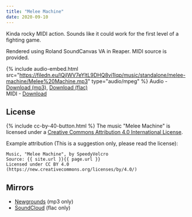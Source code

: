 ```yaml
---
title: "Melee Machine"
date: 2020-09-10 
---
```

Kinda rocky MIDI action. Sounds like it could work for the first level of a fighting game.

Rendered using Roland SoundCanvas VA in Reaper. MIDI source is provided.

{% include audio-embed.html src="https://filedn.eu/lQjIWV7eYltL9DHQ8vi1lqp/music/standalone/melee-machine/Melee%20Machine.mp3" type="audio/mpeg" %}
Audio -
[Download (mp3)](https://filedn.eu/lQjIWV7eYltL9DHQ8vi1lqp/music/standalone/melee-machine/Melee%20Machine.mp3),
[Download (flac)](https://filedn.eu/lQjIWV7eYltL9DHQ8vi1lqp/music/standalone/melee-machine/Melee%20Machine.flac)\
MIDI -
[Download](https://filedn.eu/lQjIWV7eYltL9DHQ8vi1lqp/music/standalone/melee-machine/Melee%20Machine.mid)

## License
{% include cc-by-40-button.html %}
The music "Melee Machine" is licensed under a [Creative Commons Attribution 4.0 International License](http://creativecommons.org/licenses/by/4.0/).

Example attribution (This is a suggestion only, please read the license):
```
Music, "Melee Machine", by SpeedyVelcro
Source: {{ site.url }}{{ page.url }}
Licensed under CC BY 4.0 (https://new.creativecommons.org/licenses/by/4.0/)
```

## Mirrors
- [Newgrounds](https://www.newgrounds.com/audio/listen/963622) (mp3 only)
- [SoundCloud](https://soundcloud.com/swiftvector/melee-machine) (flac only)
